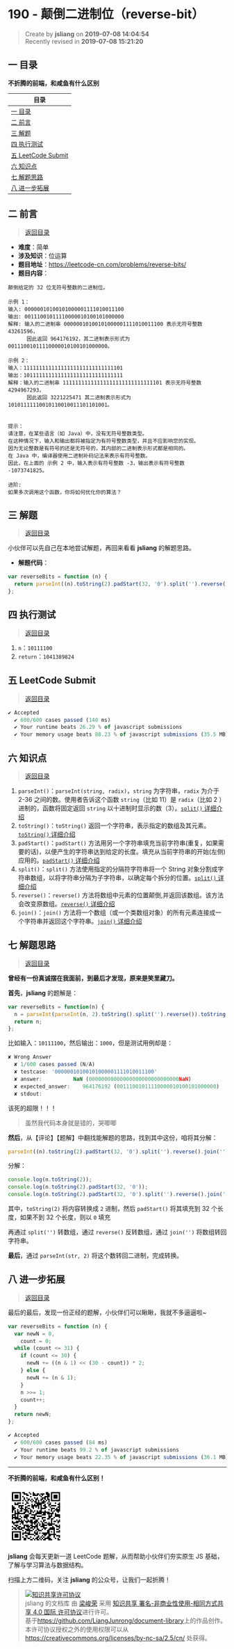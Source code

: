 190 - 颠倒二进制位（reverse-bit）
===

> Create by **jsliang** on **2019-07-08 14:04:54**  
> Recently revised in **2019-07-08 15:21:20**

## <a name="chapter-one" id="chapter-one">一 目录</a>

**不折腾的前端，和咸鱼有什么区别**

| 目录 |
| --- | 
| [一 目录](#chapter-one) | 
| <a name="catalog-chapter-two" id="catalog-chapter-two"></a>[二 前言](#chapter-two) |
| <a name="catalog-chapter-three" id="catalog-chapter-three"></a>[三 解题](#chapter-three) |
| <a name="catalog-chapter-four" id="catalog-chapter-four"></a>[四 执行测试](#chapter-four) |
| <a name="catalog-chapter-five" id="catalog-chapter-five"></a>[五 LeetCode Submit](#chapter-five) |
| <a name="catalog-chapter-six" id="catalog-chapter-six"></a>[六 知识点](#chapter-six) |
| <a name="catalog-chapter-seven" id="catalog-chapter-seven"></a>[七 解题思路](#chapter-seven) |
| <a name="catalog-chapter-eight" id="catalog-chapter-eight"></a>[八 进一步拓展](#chapter-eight) |

## <a name="chapter-two" id="chapter-two">二 前言</a>

> [返回目录](#chapter-one)

* **难度**：简单
* **涉及知识**：位运算
* **题目地址**：https://leetcode-cn.com/problems/reverse-bits/
* **题目内容**：

```
颠倒给定的 32 位无符号整数的二进制位。

示例 1：
输入: 00000010100101000001111010011100
输出: 00111001011110000010100101000000
解释: 输入的二进制串 00000010100101000001111010011100 表示无符号整数 43261596，
      因此返回 964176192，其二进制表示形式为 00111001011110000010100101000000。

示例 2：
输入：11111111111111111111111111111101
输出：10111111111111111111111111111111
解释：输入的二进制串 11111111111111111111111111111101 表示无符号整数 4294967293，
      因此返回 3221225471 其二进制表示形式为 10101111110010110010011101101001。
 

提示：
请注意，在某些语言（如 Java）中，没有无符号整数类型。
在这种情况下，输入和输出都将被指定为有符号整数类型，并且不应影响您的实现。
因为无论整数是有符号的还是无符号的，其内部的二进制表示形式都是相同的。
在 Java 中，编译器使用二进制补码记法来表示有符号整数。
因此，在上面的 示例 2 中，输入表示有符号整数 -3，输出表示有符号整数 -1073741825。

进阶:
如果多次调用这个函数，你将如何优化你的算法？
```

## <a name="chapter-three" id="chapter-three">三 解题</a>

> [返回目录](#chapter-one)

小伙伴可以先自己在本地尝试解题，再回来看看 **jsliang** 的解题思路。

* **解题代码**：

```js
var reverseBits = function (n) {
  return parseInt((n).toString(2).padStart(32, '0').split('').reverse().join(''), 2);
};
```

## <a name="chapter-four" id="chapter-four">四 执行测试</a>

> [返回目录](#chapter-one)

1. `n`：`10111100`
2. `return`：`1041389824`

## <a name="chapter-five" id="chapter-five">五 LeetCode Submit</a>

> [返回目录](#chapter-one)

```js
✔ Accepted
  ✔ 600/600 cases passed (140 ms)
  ✔ Your runtime beats 26.29 % of javascript submissions
  ✔ Your memory usage beats 88.23 % of javascript submissions (35.5 MB)
```

## <a name="chapter-six" id="chapter-six">六 知识点</a>

> [返回目录](#chapter-one)

1. `parseInt()`：`parseInt(string, radix)`，`string` 为字符串，`radix` 为介于 2-36 之间的数。使用者告诉这个函数 `string`（比如 11）是 `radix`（比如 2 ）进制的，函数将固定返回 `string` 以十进制时显示的数（3）。[`split()` 详细介绍](https://github.com/LiangJunrong/document-library/blob/master/JavaScript-library/JavaScript/Function/parseInt.md)
2. `toString()`：`toString()` 返回一个字符串，表示指定的数组及其元素。[`toString()` 详细介绍](https://github.com/LiangJunrong/document-library/blob/master/JavaScript-library/JavaScript/Function/toString.md)
3. `padStart()`：`padStart()` 方法用另一个字符串填充当前字符串(重复，如果需要的话)，以便产生的字符串达到给定的长度。填充从当前字符串的开始(左侧)应用的。[`padStart()` 详细介绍](https://github.com/LiangJunrong/document-library/blob/master/JavaScript-library/JavaScript/Function/padStart.md)
4. `split()`：`split()` 方法使用指定的分隔符字符串将一个 String 对象分割成字符串数组，以将字符串分隔为子字符串，以确定每个拆分的位置。[`split()` 详细介绍](https://github.com/LiangJunrong/document-library/blob/master/JavaScript-library/JavaScript/Function/split.md)
5. `reverse()`：`reverse()` 方法将数组中元素的位置颠倒,并返回该数组。该方法会改变原数组。[`reverse()` 详细介绍](https://github.com/LiangJunrong/document-library/blob/master/JavaScript-library/JavaScript/Function/reverse.md)
6. `join()`：`join()` 方法将一个数组（或一个类数组对象）的所有元素连接成一个字符串并返回这个字符串。[`join()` 详细介绍](https://github.com/LiangJunrong/document-library/blob/master/JavaScript-library/JavaScript/Function/join.md)

## <a name="chapter-seven" id="chapter-seven">七 解题思路</a>

> [返回目录](#chapter-one)

**曾经有一份真诚摆在我面前，到最后才发现，原来是笑里藏刀。**

**首先**，**jsliang** 的题解是：

```js
var reverseBits = function(n) {
  n = parseInt(parseInt(n, 2).toString().split('').reverse()).toString(2);
  return n;
};
```

比如输入：`10111100`，然后输出：`1000`，但是测试用例却是：

```js
✘ Wrong Answer
  ✘ 1/600 cases passed (N/A)
  ✘ testcase: '00000010100101000001111010011100'
  ✘ answer:          NaN (00000000000000000000000000000NaN)
  ✘ expected_answer:    964176192 (00111001011110000010100101000000)
  ✘ stdout:
```

该死的超限！！！

> 虽然我代码本身就是错的，哭唧唧

**然后**，从【评论】【题解】中翻找能解题的思路，找到其中这份，咱将其分解：

```js
parseInt((n).toString(2).padStart(32, '0').split('').reverse().join(''), 2);
```

分解：

```js
console.log(n.toString(2));
console.log(n.toString(2).padStart(32, '0'));
console.log(n.toString(2).padStart(32, '0').split('').reverse().join(''));
```

其中，`toString(2)` 将内容转换成 `2` 进制，然后 `padStart()` 将其填充到 32 个长度，如果不到 32 个长度，则以 `0` 填充

再通过 `split('')` 转数组，通过 `reverse()` 反转数组，通过 `join('')` 将数组转回字符串。

**最后**，通过 `parseInt(str, 2)` 将这个数转回二进制，完成转换。

## <a name="chapter-eight" id="chapter-eight">八 进一步拓展</a>

> [返回目录](#chapter-one)

最后的最后，发现一份正经的题解，小伙伴们可以瞅瞅，我就不多逼逼啦~

```js
var reverseBits = function (n) {
  var newN = 0,
    count = 0;
  while (count <= 31) {
    if (count <= 30) {
      newN += ((n & 1) << (30 - count)) * 2;
    } else {
      newN += (n & 1);
    }
    n >>= 1;
    count++;
  }
  return newN;
};
```

```js
✔ Accepted
  ✔ 600/600 cases passed (84 ms)
  ✔ Your runtime beats 99.2 % of javascript submissions
  ✔ Your memory usage beats 22.35 % of javascript submissions (36.1 MB)
```

---

**不折腾的前端，和咸鱼有什么区别！**

![图](../../../public-repertory/img/z-small-wechat-public-address.jpg)

**jsliang** 会每天更新一道 LeetCode 题解，从而帮助小伙伴们夯实原生 JS 基础，了解与学习算法与数据结构。

扫描上方二维码，关注 **jsliang** 的公众号，让我们一起折腾！

> <a rel="license" href="http://creativecommons.org/licenses/by-nc-sa/4.0/"><img alt="知识共享许可协议" style="border-width:0" src="https://i.creativecommons.org/l/by-nc-sa/4.0/88x31.png" /></a><br /><span xmlns:dct="http://purl.org/dc/terms/" property="dct:title">jsliang 的文档库</span> 由 <a xmlns:cc="http://creativecommons.org/ns#" href="https://github.com/LiangJunrong/document-library" property="cc:attributionName" rel="cc:attributionURL">梁峻荣</a> 采用 <a rel="license" href="http://creativecommons.org/licenses/by-nc-sa/4.0/">知识共享 署名-非商业性使用-相同方式共享 4.0 国际 许可协议</a>进行许可。<br />基于<a xmlns:dct="http://purl.org/dc/terms/" href="https://github.com/LiangJunrong/document-library" rel="dct:source">https://github.com/LiangJunrong/document-library</a>上的作品创作。<br />本许可协议授权之外的使用权限可以从 <a xmlns:cc="http://creativecommons.org/ns#" href="https://creativecommons.org/licenses/by-nc-sa/2.5/cn/" rel="cc:morePermissions">https://creativecommons.org/licenses/by-nc-sa/2.5/cn/</a> 处获得。